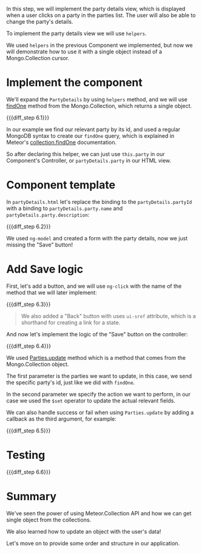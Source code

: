 In this step, we will implement the party details view, which is displayed when a user clicks on a party in the parties list.
The user will also be able to change the party's details.

To implement the party details view we will use `helpers`.

We used `helpers` in the previous Component we implemented, but now we will demonstrate how to use it with a single object instead of a Mongo.Collection cursor.

# Implement the component

We'll expand the `PartyDetails` by using `helpers` method, and we will use [findOne](http://docs.meteor.com/#/full/findone) method from the Mongo.Collection, which returns a single object.

{{{diff_step 6.1}}}

In our example we find our relevant party by its id, and used a regular MongoDB syntax to create our `findOne` query, which is explained in Meteor's [collection.findOne](http://docs.meteor.com/#/full/findone) documentation.

So after declaring this helper, we can just use `this.party` in our Component's Controller, or `partyDetails.party` in our HTML view.

# Component template

In `partyDetails.html` let's replace the binding to the `partyDetails.partyId` with a binding to `partyDetails.party.name` and `partyDetails.party.description`:

{{{diff_step 6.2}}}

We used `ng-model` and created a form with the party details, now we just missing the "Save" button!

# Add Save logic

First, let's add a button, and we will use `ng-click` with the name of the method that we will later implement:

{{{diff_step 6.3}}}

> We also added a "Back" button with uses `ui-sref` attribute, which is a shorthand for creating a link for a state.

And now let's implement the logic of the "Save" button on the controller:

{{{diff_step 6.4}}}

We used [Parties.update](http://docs.meteor.com/#/full/update) method which is a method that comes from the Mongo.Collection object.

The first parameter is the parties we want to update, in this case, we send the specific party's id, just like we did with `findOne`.

In the second parameter we specify the action we want to perform, in our case we used the `$set` operator to update the actual relevant fields.

We can also handle success or fail when using `Parties.update` by adding a callback as the third argument, for example:

{{{diff_step 6.5}}}

# Testing

{{{diff_step 6.6}}}


# Summary

We've seen the power of using Meteor.Collection API and how we can get single object from the collections.

We also learned how to update an object with the user's data!

Let's move on to provide some order and structure in our application.
